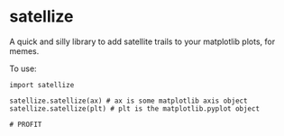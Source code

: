 # satellize

A quick and silly library to add satellite trails to your matplotlib plots, for memes.

To use:

```
import satellize

satellize.satellize(ax) # ax is some matplotlib axis object
satellize.satellize(plt) # plt is the matplotlib.pyplot object

# PROFIT
```

